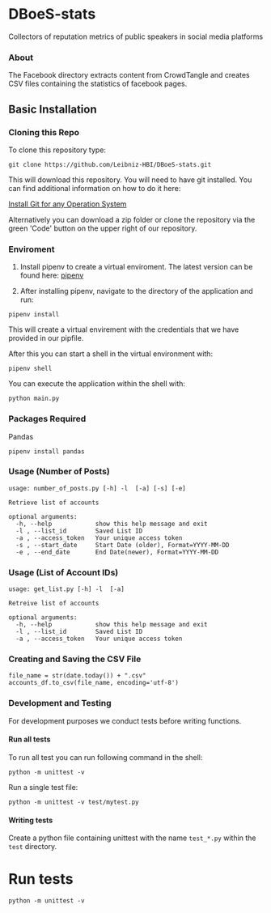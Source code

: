 # DBoeS-stats
Collectors of reputation metrics of public speakers in social media platforms 

### About

The Facebook directory extracts content from CrowdTangle and creates CSV files containing the statistics of facebook pages. 
## Basic Installation

### Cloning this Repo

To clone this repository type:

```
git clone https://github.com/Leibniz-HBI/DBoeS-stats.git
```

This will download this repository. You will need to have git installed.
You can find additional information on how to do it here:

[Install Git for any Operation System](https://github.com/git-guides/install-git)

Alternatively you can download a zip folder or clone the repository via the green 'Code' button on the upper right of our repository.

### Enviroment 

1. Install pipenv to create a virtual enviroment. The latest version can be found here:
[pipenv](https://pipenv.readthedocs.io/en/latest)

2. After installing pipenv, navigate to the directory of the application and run:

```
pipenv install
```
This will create a virtual envirement with the credentials that we have provided in
our pipfile. 

After this you can start a shell in the virtual environment with:

```
pipenv shell
```

You can execute the application within the shell with:

```
python main.py
```
### Packages Required
Pandas
```
pipenv install pandas
```

### Usage (Number of Posts)
```
usage: number_of_posts.py [-h] -l  [-a] [-s] [-e]

Retrieve list of accounts

optional arguments:
  -h, --help            show this help message and exit
  -l , --list_id        Saved List ID
  -a , --access_token   Your unique access token
  -s , --start_date     Start Date (older), Format=YYYY-MM-DD
  -e , --end_date       End Date(newer), Format=YYYY-MM-DD
```
### Usage (List of Account IDs)
```
usage: get_list.py [-h] -l  [-a]

Retreive list of accounts

optional arguments:
  -h, --help            show this help message and exit
  -l , --list_id        Saved List ID
  -a , --access_token   Your unique access token
```
### Creating and Saving the CSV File
```
file_name = str(date.today()) + ".csv"
accounts_df.to_csv(file_name, encoding='utf-8')
```
### Development and Testing

For development purposes we conduct tests before writing functions. 

#### Run all tests

To run all test you can run following command in the shell:

```
python -m unittest -v
```

Run a single test file:

```
python -m unittest -v test/mytest.py
```

#### Writing tests

Create a python file containing unittest with the name `test_*.py` within the `test` directory.

# Run tests

```
python -m unittest -v
```
